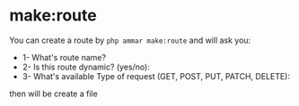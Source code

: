 # make:route

You can create a route by `php ammar make:route` and will ask you:

* 1- What's route name?
* 2- Is this route dynamic? (yes/no):
* 3- What's available Type of request (GET, POST, PUT, PATCH, DELETE):

then will be create a file
